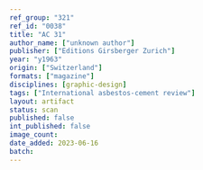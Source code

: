```yaml
---
ref_group: "321"
ref_id: "0038"
title: "AC 31"
author_name: ["unknown author"]
publisher: ["Editions Girsberger Zurich"]
year: "y1963"
origin: ["Switzerland"]
formats: ["magazine"]
disciplines: [graphic-design]
tags: ["International asbestos-cement review"]
layout: artifact
status: scan
published: false
int_published: false
image_count:
date_added: 2023-06-16
batch:
---
```

